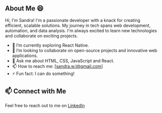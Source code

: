 ## About Me 😄

Hi, I'm Sandra! 
I'm a passionate developer with a knack for creating efficient, scalable solutions. My journey in tech spans web development, automation, and data analysis. I'm always excited to learn new technologies and collaborate on exciting projects.


- 🌱 I’m currently exploring React Native.
- 🤝 I’m looking to collaborate on open-source projects and innovative web applications.
- 💬 Ask me about HTML, CSS, JavaScript and React.
- 📫 How to reach me: [sandra.w.l@gmail.com]
- ⚡ Fun fact: I can do something!


## 📫 Connect with Me

Feel free to reach out to me on [LinkedIn](https://www.linkedin.com/in/sandra-hellvard-80069a326/) 
